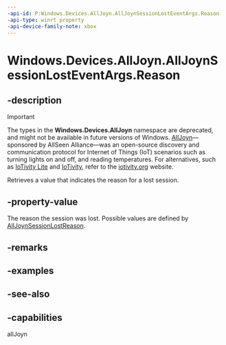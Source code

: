 ```yaml
---
-api-id: P:Windows.Devices.AllJoyn.AllJoynSessionLostEventArgs.Reason
-api-type: winrt property
-api-device-family-note: xbox
---
```


<!-- Property syntax
public Windows.Devices.AllJoyn.AllJoynSessionLostReason Reason { get; }
-->

# Windows.Devices.AllJoyn.AllJoynSessionLostEventArgs.Reason

## -description

> [!IMPORTANT]
> The types in the **Windows.Devices.AllJoyn** namespace are deprecated, and might not be available in future versions of Windows. [AllJoyn](https://openconnectivity.org/technology/reference-implementation/alljoyn/)&mdash;sponsored by AllSeen Alliance&mdash;was an open-source discovery and communication protocol for Internet of Things (IoT) scenarios such as turning lights on and off, and reading temperatures. For alternatives, such as [IoTivity Lite](https://github.com/iotivity/iotivity-lite) and [IoTivity](https://github.com/iotivity/iotivity), refer to the [iotivity.org](https://iotivity.org/) website.

Retrieves a value that indicates the reason for a lost session.

## -property-value
The reason the session was lost. Possible values are defined by [AllJoynSessionLostReason](alljoynsessionlostreason.md).

## -remarks

## -examples

## -see-also


## -capabilities
allJoyn
